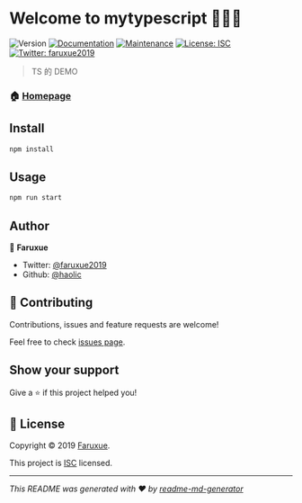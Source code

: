 # Welcome to mytypescript 👋👋👋

![Version](https://img.shields.io/badge/version-1.0.0-blue.svg?cacheSeconds=2592000)
[![Documentation](https://img.shields.io/badge/documentation-yes-brightgreen.svg)](https://github.com/haolic/TypeScript#readme)
[![Maintenance](https://img.shields.io/badge/Maintained%3F-yes-green.svg)](https://github.com/haolic/TypeScript/graphs/commit-activity)
[![License: ISC](https://img.shields.io/badge/License-ISC-yellow.svg)](https://github.com/haolic/TypeScript/blob/master/LICENSE)
[![Twitter: faruxue2019](https://img.shields.io/twitter/follow/faruxue2019.svg?style=social)](https://twitter.com/faruxue2019)

> TS 的 DEMO

### 🏠 [Homepage](https://github.com/haolic/TypeScript#readme)

## Install

```sh
npm install
```

## Usage

```sh
npm run start
```

## Author

👤 **Faruxue**

- Twitter: [@faruxue2019](https://twitter.com/faruxue2019)
- Github: [@haolic](https://github.com/haolic)

## 🤝 Contributing

Contributions, issues and feature requests are welcome!

Feel free to check [issues page](https://github.com/haolic/TypeScript/issues).

## Show your support

Give a ⭐️ if this project helped you!

## 📝 License

Copyright © 2019 [Faruxue](https://github.com/haolic).

This project is [ISC](https://github.com/haolic/TypeScript/blob/master/LICENSE) licensed.

---

_This README was generated with ❤️ by [readme-md-generator](https://github.com/kefranabg/readme-md-generator)_

